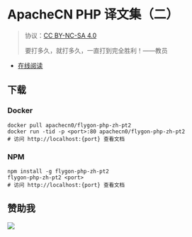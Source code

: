 # ApacheCN PHP 译文集（二）

> 协议：[CC BY-NC-SA 4.0](http://creativecommons.org/licenses/by-nc-sa/4.0/)
> 
> 要打多久，就打多久，一直打到完全胜利！——教员

* [在线阅读](https://php2.flygon.net)
## 下载

### Docker

```
docker pull apachecn0/flygon-php-zh-pt2
docker run -tid -p <port>:80 apachecn0/flygon-php-zh-pt2
# 访问 http://localhost:{port} 查看文档
```

### NPM

```
npm install -g flygon-php-zh-pt2
flygon-php-zh-pt2 <port>
# 访问 http://localhost:{port} 查看文档
```

## 赞助我

![](https://img-blog.csdnimg.cn/20200112005920729.png)
